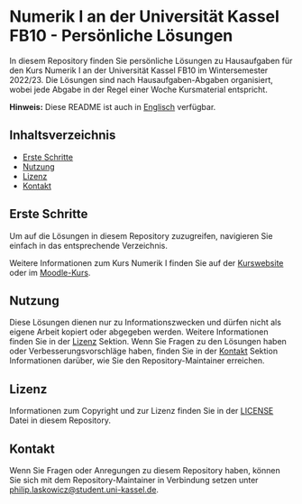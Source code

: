 # Numerik I an der Universität Kassel FB10 - Persönliche Lösungen

In diesem Repository finden Sie persönliche Lösungen zu Hausaufgaben für den Kurs Numerik I an der Universität Kassel FB10 im Wintersemester 2022/23. Die Lösungen sind nach Hausaufgaben-Abgaben organisiert, wobei jede Abgabe in der Regel einer Woche Kursmaterial entspricht.

**Hinweis:** Diese README ist auch in [Englisch](README.md) verfügbar.

## Inhaltsverzeichnis

- [Erste Schritte](#erste-schritte)
- [Nutzung](#nutzung)
- [Lizenz](#lizenz)
- [Kontakt](#kontakt)

## Erste Schritte

Um auf die Lösungen in diesem Repository zuzugreifen, navigieren Sie einfach in das entsprechende Verzeichnis.

Weitere Informationen zum Kurs Numerik I finden Sie auf der [Kurswebsite](https://portal.uni-kassel.de/qisserver/rds?state=verpublish&status=init&vmfile=no&moduleCall=webInfo&publishConfFile=webInfo&publishSubDir=veranstaltung&veranstaltung.veranstid=177600) oder im [Moodle-Kurs](https://moodle.uni-kassel.de/course/view.php?id=5615).

## Nutzung

Diese Lösungen dienen nur zu Informationszwecken und dürfen nicht als eigene Arbeit kopiert oder abgegeben werden. Weitere Informationen finden Sie in der [Lizenz](#lizenz) Sektion. Wenn Sie Fragen zu den Lösungen haben oder Verbesserungsvorschläge haben, finden Sie in der [Kontakt](#kontakt) Sektion Informationen darüber, wie Sie den Repository-Maintainer erreichen.

## Lizenz

Informationen zum Copyright und zur Lizenz finden Sie in der [LICENSE](LICENSE) Datei in diesem Repository.

## Kontakt

Wenn Sie Fragen oder Anregungen zu diesem Repository haben, können Sie sich mit dem Repository-Maintainer in Verbindung setzen unter <philip.laskowicz@student.uni-kassel.de>.
